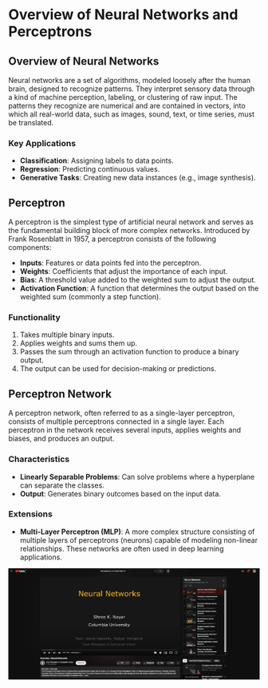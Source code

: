 # Overview of Neural Networks and Perceptrons

## Overview of Neural Networks

Neural networks are a set of algorithms, modeled loosely after the human brain, designed to recognize patterns. They interpret sensory data through a kind of machine perception, labeling, or clustering of raw input. The patterns they recognize are numerical and are contained in vectors, into which all real-world data, such as images, sound, text, or time series, must be translated.

### Key Applications

- **Classification**: Assigning labels to data points.
- **Regression**: Predicting continuous values.
- **Generative Tasks**: Creating new data instances (e.g., image synthesis).

## Perceptron

A perceptron is the simplest type of artificial neural network and serves as the fundamental building block of more complex networks. Introduced by Frank Rosenblatt in 1957, a perceptron consists of the following components:

- **Inputs**: Features or data points fed into the perceptron.
- **Weights**: Coefficients that adjust the importance of each input.
- **Bias**: A threshold value added to the weighted sum to adjust the output.
- **Activation Function**: A function that determines the output based on the weighted sum (commonly a step function).

### Functionality

1. Takes multiple binary inputs.
2. Applies weights and sums them up.
3. Passes the sum through an activation function to produce a binary output.
4. The output can be used for decision-making or predictions.

## Perceptron Network

A perceptron network, often referred to as a single-layer perceptron, consists of multiple perceptrons connected in a single layer. Each perceptron in the network receives several inputs, applies weights and biases, and produces an output.

### Characteristics

- **Linearly Separable Problems**: Can solve problems where a hyperplane can separate the classes.
- **Output**: Generates binary outcomes based on the input data.

### Extensions

- **Multi-Layer Perceptron (MLP)**: A more complex structure consisting of multiple layers of perceptrons (neurons) capable of modeling non-linear relationships. These networks are often used in deep learning applications.

![Neural Network](image.png)
